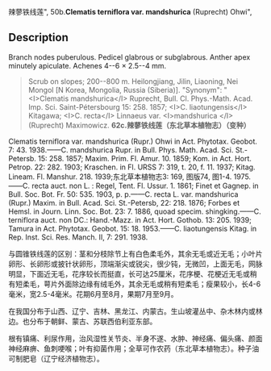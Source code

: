 辣蓼铁线莲",
50b.**Clematis terniflora var. mandshurica** (Ruprecht) Ohwi",

## Description
Branch nodes puberulous. Pedicel glabrous or subglabrous. Anther apex minutely apiculate. Achenes 4--6 × 2.5--4 mm.

> Scrub on slopes; 200--800 m. Heilongjiang, Jilin, Liaoning, Nei Mongol [N Korea, Mongolia, Russia (Siberia)].
  "Synonym": "&lt;I&gt;Clematis mandshurica&lt;/I&gt; Ruprecht, Bull. Cl. Phys.-Math. Acad. Imp. Sci. Saint-Pétersbourg 15: 258. 1857; &lt;I&gt;C. liaotungensis&lt;/I&gt; Kitagawa; &lt;I&gt;C. recta&lt;/I&gt; Linnaeus var. &lt;I&gt;mandshurica &lt;/I&gt; (Ruprecht) Maximowicz.
**62c.辣蓼铁线莲（东北草本植物志）（变种）**

Clematis terniflora var. mandshurica (Rupr.) Ohwi in Act. Phytotax. Geobot. 7: 43. 1938.——C. mandshurica Rupr. in Bull. Phys. Math. Acad. Sci. St.-Petersb. 15: 258. 1857; Maxim. Prim. Fl. Amur. 10. 1859; Kom. in Act. Hort. Petrop. 22: 282. 1903; Kraschen. in Fl. URSS 7: 319, t. 20, f. 11. 1937; Kitag. Lineam. Fl. Manshur. 218. 1939;东北草本植物志3: 169, 图版74, 图1-4. 1975.——C. recta auct. non L. : Regel, Tent. Fl. Ussur. 1. 1861; Finet et Gagnep. in Bull. Soc. Bot. Fr. 50: 535. 1903, p. p.——C. recta L. var. mandshurica (Rupr.) Maxim. in Bull. Acad. Sci. St.-Petersb, 22: 218. 1876; Forbes et Hemsl. in Journ. Linn. Soc. Bot. 23: 7. 1886, quoad specim. shingking.——C. terniflora auct. non DC.: Hand.-Mazz. in Act. Hort. Gothob. 13: 205. 1939; Tamura in Act. Phytotax. Geobot. 15: 18. 1953.——C. liaotungensis Kitag. in Rep. Inst. Sci. Res. Manch. II, 7: 291. 1938.

与圆锥铁线莲的区别：茎和分枝除节上有白色柔毛外，其余无毛或近无毛；小叶片卵形、长卵形或披针状卵形，顶端渐尖或锐尖，很少钝，无微凹，上面无毛，网脉明显，下面近无毛，花序较长而挺直，长可达25厘米，花序梗、花梗近无毛或稍有短柔毛，萼片外面除边缘有绒毛外，其余无毛或稍有短柔毛；瘦果较小，长4-6毫米，宽2.5-4毫米。花期6月至8月，果期7月至9月。

在我国分布于山西、辽宁、吉林、黑龙江、内蒙古。生山坡灌丛中、杂木林内或林边。也分布于朝鲜、蒙古、苏联西伯利亚东部。

根有镇痛、利尿作用，治风湿性关节炎、半身不遂、水肿、神经痛、偏头痛、颜面神经麻痹、鱼刺哽喉；叶有抑菌作用；全草可作农药（东北草本植物志）。种子油可制肥皂（辽宁经济植物志）。

